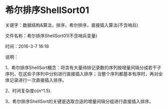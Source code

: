 # 希尔排序ShellSort01

关键字：数据结构&算法，排序，希尔排序，直接插入算法(不含哨兵)

 文件名称：希尔排序ShellSort01(不含哨兵变量)

 时间：2016-3-7 16:18

 说明：

1、希尔排序ShellSort概念：将含有大量待排记录数的序列按增量间隔分成若干子序列，在这些子序列中分别进行直接插入排序；当整个序列都基本有序时，再对全体记录进行一次直接插入排序。

2、时间复杂度o(n^1.5).
    
3、希尔排序ShellSort的关键是选取合适的增量间隔分组进行直接插入排序。
 
